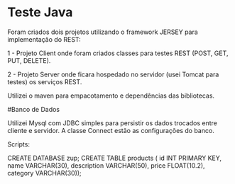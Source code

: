 # Teste Java

Foram criados dois projetos utilizando o framework JERSEY para implementação do REST:

  1 - Projeto Client onde foram criados classes para testes REST (POST, GET, PUT, DELETE).
  
  2 - Projeto Server onde ficara hospedado no servidor (usei Tomcat para testes) os serviços REST.
  
  Utilizei o maven para empacotamento e dependências das bibliotecas.
  

#Banco de Dados

Utilizei Mysql com JDBC simples para persistir os dados trocados entre cliente e servidor.
A classe Connect estão as configurações do banco.

Scripts:

CREATE DATABASE zup;
CREATE TABLE products ( id INT PRIMARY KEY, name VARCHAR(30), description VARCHAR(50), price FLOAT(10.2), category VARCHAR(30));







